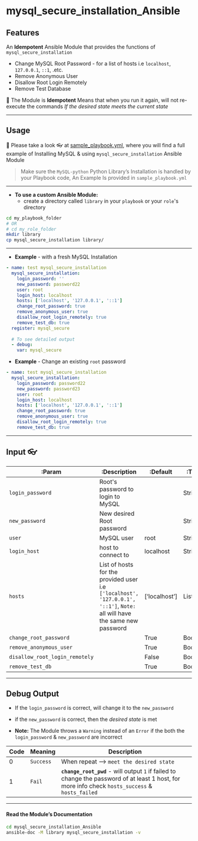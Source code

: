 

# mysql_secure_installation_Ansible



## Features

An **Idempotent** Ansible Module that provides the functions of `mysql_secure_installation`

- Change MySQL Root Password - for a list of hosts i.e `localhost`, `127.0.0.1`, `::1`, .etc.
- Remove Anonymous User
- Disallow Root Login Remotely
- Remove Test Database

💎 The Module is **Idempotent** Means that when you run it again, will not re-execute the commands *If the desired state meets the current state*



---



## Usage



💎 Please take a look 👓 at [sample_playbook.yml](https://github.com/Eslam-Naser/mysql_secure_installation_Ansible/blob/master/sample_playbook.yml), where you will find a full example of Installing MySQL & using `mysql_secure_installation` Ansible Module

> Make sure the `MySQL-python` Python Library’s Installation is handled by your Playbook code, An Example Is provided in `sample_playbook.yml`



---

* **To use a custom Ansible Module:**
  *  create a directory called `library` in your `playbook` or your `role`'s  directory

```bash
cd my_playbook_folder
# OR
# cd my_role_folder
mkdir library
cp mysql_secure_installation library/
```



---



* **Example** - with a fresh MySQL Installation

```yaml
- name: test mysql_secure_installation
  mysql_secure_installation:
    login_password: ''
    new_password: password22
    user: root
    login_host: localhost
    hosts: ['localhost', '127.0.0.1', '::1']
    change_root_password: true
    remove_anonymous_user: true
    disallow_root_login_remotely: true
    remove_test_db: true
  register: mysql_secure
  
  # To see detailed output
  - debug:
    var: mysql_secure
```



* **Example** - Change an existing `root` password

```yaml
- name: test mysql_secure_installation
  mysql_secure_installation:
    login_password: password22
    new_password: password23
    user: root
    login_host: localhost
    hosts: ['localhost', '127.0.0.1', '::1']
    change_root_password: true
    remove_anonymous_user: true
    disallow_root_login_remotely: true
    remove_test_db: true
```



---



## Input 👓

| :Param                         | :Description                                                 | :Default      | :Type   |
| ------------------------------ | ------------------------------------------------------------ | ------------- | ------- |
| `login_password`               | Root's password to login to MySQL                            |               | String  |
| `new_password`                 | New desired Root password                                    |               | String  |
| `user`                         | MySQL user                                                   | root          | String  |
| `login_host`                   | host to connect to                                           | localhost     | String  |
| `hosts`                        | List of hosts for the provided user i.e `['localhost', '127.0.0.1', '::1']`, `Note:` all will have the same new password | [‘localhost’] | List    |
| `change_root_password`         |                                                              | True          | Boolean |
| `remove_anonymous_user`        |                                                              | True          | Boolean |
| `disallow_root_login_remotely` |                                                              | False         | Boolean |
| `remove_test_db`               |                                                              | True          | Boolean |



---



## Debug Output



* If the `login_password` is correct, will change it to the `new_password`
* if the `new_password` is correct, then the *desired state* is met

* **Note:**  The Module throws a `Warning` instead of an `Error` if the both the `login_password` &  `new_password` are incorrect

| Code | Meaning   | Description                                                  |
| ---- | --------- | ------------------------------------------------------------ |
| 0    | `Success` | When repeat –> `meet the desired state`                      |
| 1    | `Fail`    | **`change_root_pwd`** - will output `1` if failed to change the password of at least 1 host, for more info check `hosts_success` & `hosts_failed` |



---



#### Read the Module’s Documentation

```bash
cd mysql_secure_installation_Ansible
ansible-doc -M library mysql_secure_installation -v
```





